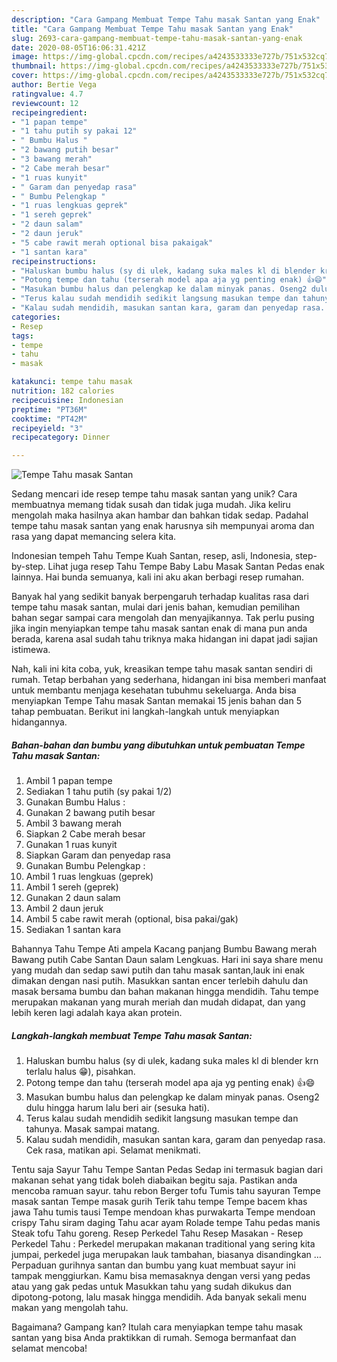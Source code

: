 ```yaml
---
description: "Cara Gampang Membuat Tempe Tahu masak Santan yang Enak"
title: "Cara Gampang Membuat Tempe Tahu masak Santan yang Enak"
slug: 2693-cara-gampang-membuat-tempe-tahu-masak-santan-yang-enak
date: 2020-08-05T16:06:31.421Z
image: https://img-global.cpcdn.com/recipes/a4243533333e727b/751x532cq70/tempe-tahu-masak-santan-foto-resep-utama.jpg
thumbnail: https://img-global.cpcdn.com/recipes/a4243533333e727b/751x532cq70/tempe-tahu-masak-santan-foto-resep-utama.jpg
cover: https://img-global.cpcdn.com/recipes/a4243533333e727b/751x532cq70/tempe-tahu-masak-santan-foto-resep-utama.jpg
author: Bertie Vega
ratingvalue: 4.7
reviewcount: 12
recipeingredient:
- "1 papan tempe"
- "1 tahu putih sy pakai 12"
- " Bumbu Halus "
- "2 bawang putih besar"
- "3 bawang merah"
- "2 Cabe merah besar"
- "1 ruas kunyit"
- " Garam dan penyedap rasa"
- " Bumbu Pelengkap "
- "1 ruas lengkuas geprek"
- "1 sereh geprek"
- "2 daun salam"
- "2 daun jeruk"
- "5 cabe rawit merah optional bisa pakaigak"
- "1 santan kara"
recipeinstructions:
- "Haluskan bumbu halus (sy di ulek, kadang suka males kl di blender krn terlalu halus 😁), pisahkan."
- "Potong tempe dan tahu (terserah model apa aja yg penting enak) 👍😄"
- "Masukan bumbu halus dan pelengkap ke dalam minyak panas. Oseng2 dulu hingga harum lalu beri air (sesuka hati)."
- "Terus kalau sudah mendidih sedikit langsung masukan tempe dan tahunya. Masak sampai matang."
- "Kalau sudah mendidih, masukan santan kara, garam dan penyedap rasa. Cek rasa, matikan api. Selamat menikmati."
categories:
- Resep
tags:
- tempe
- tahu
- masak

katakunci: tempe tahu masak 
nutrition: 182 calories
recipecuisine: Indonesian
preptime: "PT36M"
cooktime: "PT42M"
recipeyield: "3"
recipecategory: Dinner

---
```



![Tempe Tahu masak Santan](https://img-global.cpcdn.com/recipes/a4243533333e727b/751x532cq70/tempe-tahu-masak-santan-foto-resep-utama.jpg)

Sedang mencari ide resep tempe tahu masak santan yang unik? Cara membuatnya memang tidak susah dan tidak juga mudah. Jika keliru mengolah maka hasilnya akan hambar dan bahkan tidak sedap. Padahal tempe tahu masak santan yang enak harusnya sih mempunyai aroma dan rasa yang dapat memancing selera kita.

Indonesian tempeh Tahu Tempe Kuah Santan, resep, asli, Indonesia, step-by-step. Lihat juga resep Tahu Tempe Baby Labu Masak Santan Pedas enak lainnya. Hai bunda semuanya, kali ini aku akan berbagi resep rumahan.

Banyak hal yang sedikit banyak berpengaruh terhadap kualitas rasa dari tempe tahu masak santan, mulai dari jenis bahan, kemudian pemilihan bahan segar sampai cara mengolah dan menyajikannya. Tak perlu pusing jika ingin menyiapkan tempe tahu masak santan enak di mana pun anda berada, karena asal sudah tahu triknya maka hidangan ini dapat jadi sajian istimewa.


Nah, kali ini kita coba, yuk, kreasikan tempe tahu masak santan sendiri di rumah. Tetap berbahan yang sederhana, hidangan ini bisa memberi manfaat untuk membantu menjaga kesehatan tubuhmu sekeluarga. Anda bisa menyiapkan Tempe Tahu masak Santan memakai 15 jenis bahan dan 5 tahap pembuatan. Berikut ini langkah-langkah untuk menyiapkan hidangannya.

<!--inarticleads1-->

##### Bahan-bahan dan bumbu yang dibutuhkan untuk pembuatan Tempe Tahu masak Santan:

1. Ambil 1 papan tempe
1. Sediakan 1 tahu putih (sy pakai 1/2)
1. Gunakan  Bumbu Halus :
1. Gunakan 2 bawang putih besar
1. Ambil 3 bawang merah
1. Siapkan 2 Cabe merah besar
1. Gunakan 1 ruas kunyit
1. Siapkan  Garam dan penyedap rasa
1. Gunakan  Bumbu Pelengkap :
1. Ambil 1 ruas lengkuas (geprek)
1. Ambil 1 sereh (geprek)
1. Gunakan 2 daun salam
1. Ambil 2 daun jeruk
1. Ambil 5 cabe rawit merah (optional, bisa pakai/gak)
1. Sediakan 1 santan kara


Bahannya Tahu Tempe Ati ampela Kacang panjang Bumbu Bawang merah Bawang putih Cabe Santan Daun salam Lengkuas. Hari ini saya share menu yang mudah dan sedap sawi putih dan tahu masak santan,lauk ini enak dimakan dengan nasi putih. Masukkan santan encer terlebih dahulu dan masak bersama bumbu dan bahan makanan hingga mendidih. Tahu tempe merupakan makanan yang murah meriah dan mudah didapat, dan yang lebih keren lagi adalah kaya akan protein. 

<!--inarticleads2-->

##### Langkah-langkah membuat Tempe Tahu masak Santan:

1. Haluskan bumbu halus (sy di ulek, kadang suka males kl di blender krn terlalu halus 😁), pisahkan.
1. Potong tempe dan tahu (terserah model apa aja yg penting enak) 👍😄
1. Masukan bumbu halus dan pelengkap ke dalam minyak panas. Oseng2 dulu hingga harum lalu beri air (sesuka hati).
1. Terus kalau sudah mendidih sedikit langsung masukan tempe dan tahunya. Masak sampai matang.
1. Kalau sudah mendidih, masukan santan kara, garam dan penyedap rasa. Cek rasa, matikan api. Selamat menikmati.


Tentu saja Sayur Tahu Tempe Santan Pedas Sedap ini termasuk bagian dari makanan sehat yang tidak boleh diabaikan begitu saja. Pastikan anda mencoba ramuan sayur. tahu rebon Berger tofu Tumis tahu sayuran Tempe masak santan Tempe masak gurih Terik tahu tempe Tempe bacem khas jawa Tahu tumis tausi Tempe mendoan khas purwakarta Tempe mendoan crispy Tahu siram daging Tahu acar ayam Rolade tempe Tahu pedas manis Steak tofu Tahu goreng. Resep Perkedel Tahu Resep Masakan - Resep Perkedel Tahu : Perkedel merupakan makanan traditional yang sering kita jumpai, perkedel juga merupakan lauk tambahan, biasanya disandingkan … Perpaduan gurihnya santan dan bumbu yang kuat membuat sayur ini tampak menggiurkan. Kamu bisa memasaknya dengan versi yang pedas atau yang gak pedas untuk Masukkan tahu yang sudah dikukus dan dipotong-potong, lalu masak hingga mendidih. Ada banyak sekali menu makan yang mengolah tahu. 

Bagaimana? Gampang kan? Itulah cara menyiapkan tempe tahu masak santan yang bisa Anda praktikkan di rumah. Semoga bermanfaat dan selamat mencoba!

